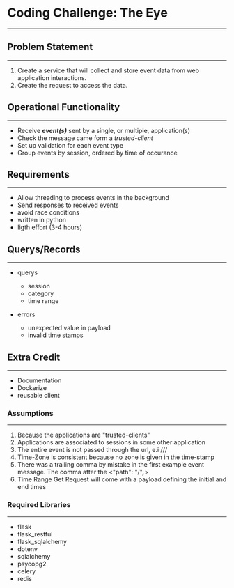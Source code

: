 # Coding Challenge: The Eye

---

## Problem Statement

---

1. Create a service that will collect and store event data from web application interactions.
2. Create the request to access the data.

## Operational Functionality

---

* Receive ***event(s)*** sent by a single, or multiple, application(s)
* Check the message came form a *trusted-client*
* Set up validation for each event type
* Group events by session, ordered by time of occurance

## Requirements

---

* Allow threading to process events in the background
* Send responses to received events
* avoid race conditions
* written in python
* ligth effort (3-4 hours)

## Querys/Records

---

* querys
    + session
    + category
    + time range

* errors
    + unexpected value in payload
    + invalid time stamps

## Extra Credit

---

* Documentation
* Dockerize
* reusable client

### Assumptions

---

1. Because the applications are "trusted-clients"
2. Applications are associated to sessions in some other application
3. The entire event is not passed through the url, e.i /<name>/<category>/
4. Time-Zone is consistent because no zone is given in the time-stamp
5. There was a trailing comma by mistake in the first example event message. The comma
    after the <"path": "/"***,***>
6. Time Range Get Request will come with a payload defining the initial and end times

### Required Libraries

---

* flask
* flask_restful
* flask_sqlalchemy
* dotenv
* sqlalchemy
* psycopg2
* celery
* redis
